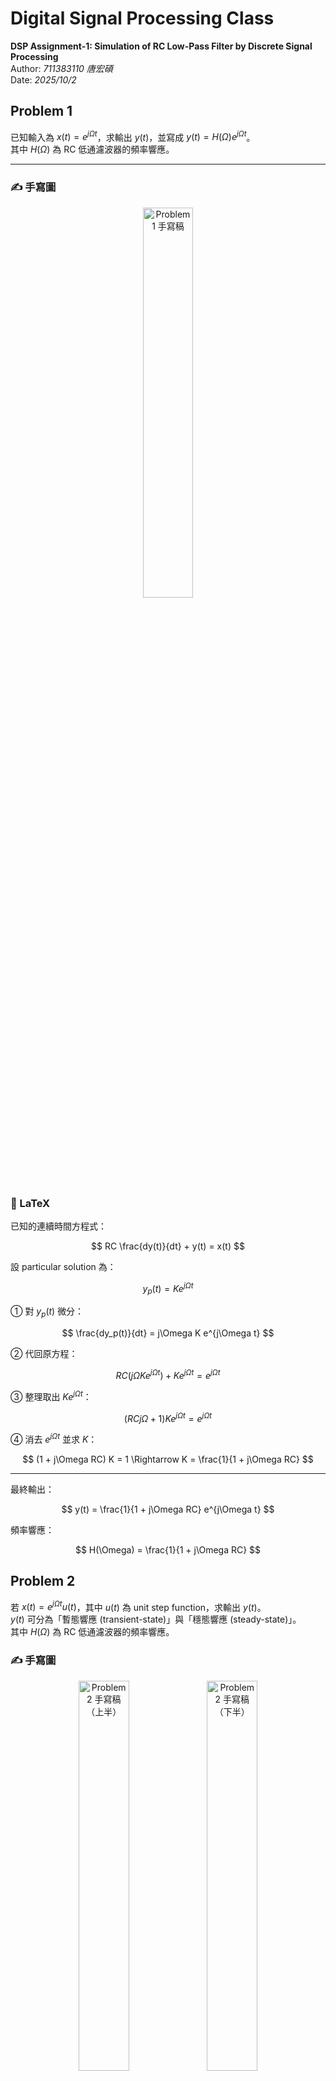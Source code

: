 #  Digital Signal Processing Class
**DSP Assignment-1: Simulation of RC Low-Pass Filter by Discrete Signal Processing**  
Author: *711383110 唐宏碩*  
Date: *2025/10/2*

## Problem 1

已知輸入為 $x(t)=e^{j\Omega t}$，求輸出 $y(t)$，並寫成 $y(t)=H(\Omega)e^{j\Omega t}$。  
其中 $H(\Omega)$ 為 RC 低通濾波器的頻率響應。

---

### ✍️ 手寫圖
<p align="center">
  <img src="https://raw.githubusercontent.com/s711383110-tech/Digital-Signal-Processing-Class/main/fig/problem1.jpg" alt="Problem 1 手寫稿" width="40%">
</p>

### 🧩 LaTeX

已知的連續時間方程式：

$$
RC \frac{dy(t)}{dt} + y(t) = x(t)
$$

設 particular solution 為：

$$
y_p(t) = K e^{j\Omega t}
$$

① 對 $y_p(t)$ 微分：

$$
\frac{dy_p(t)}{dt} = j\Omega K e^{j\Omega t}
$$

② 代回原方程：

$$
RC (j\Omega K e^{j\Omega t}) + K e^{j\Omega t} = e^{j\Omega t}
$$

③ 整理取出 $K e^{j\Omega t}$：

$$
(RC j\Omega + 1) K e^{j\Omega t} = e^{j\Omega t}
$$

④ 消去 $e^{j\Omega t}$ 並求 $K$：

$$
(1 + j\Omega RC) K = 1 \Rightarrow K = \frac{1}{1 + j\Omega RC}
$$

---

最終輸出：

$$
y(t) = \frac{1}{1 + j\Omega RC} e^{j\Omega t}
$$

頻率響應：

$$
H(\Omega) = \frac{1}{1 + j\Omega RC}
$$


## Problem 2

若 $x(t)=e^{j\Omega t}u(t)$，其中 $u(t)$ 為 unit step function，求輸出 $y(t)$。  
$y(t)$ 可分為「暫態響應 (transient-state)」與「穩態響應 (steady-state)」。  
其中 $H(\Omega)$ 為 RC 低通濾波器的頻率響應。

### ✍️ 手寫圖
<p align="center">
  <img src="https://raw.githubusercontent.com/s711383110-tech/Digital-Signal-Processing-Class/main/fig/problem2_01.jpg" alt="Problem 2 手寫稿（上半）" width="40%">
  <img src="https://raw.githubusercontent.com/s711383110-tech/Digital-Signal-Processing-Class/main/fig/problem2_02.jpg" alt="Problem 2 手寫稿（下半）" width="40%">
</p>

---

### 🧩 LaTeX

已知輸入：

$$
x(t)=e^{j\Omega t}u(t)
$$


RC電路滿足的一階微分方程：

$$
RC\frac{dy(t)}{dt}+y(t)=x(t), \qquad \tau=RC
$$


#### ① Particular Solution

設特解：

$$
y_p(t)=K e^{j\Omega t}
$$


代回方程：

$$
\tau \frac{d}{dt}\left(K e^{j\Omega t}\right)+K e^{j\Omega t}
= \tau (j\Omega) K e^{j\Omega t} + K e^{j\Omega t}
= e^{j\Omega t}
$$


消去 $e^{j\Omega t}$ 求 $K$：

$$
(1+j\Omega\tau)K=1 \;\Rightarrow\; K=\frac{1}{1+j\Omega\tau}
$$


故特解：

$$
y_p(t)=\frac{1}{1+j\Omega\tau}e^{j\Omega t}
$$


#### ② Homogeneous Solution

令 $x(t)=0$，則

$$
\tau \frac{dy_h(t)}{dt}+y_h(t)=0
$$

解得

$$
y_h(t)=A e^{-t/\tau}
$$


#### ③ 總解

$$
y(t)=y_p(t)+y_h(t)=H(\Omega)e^{j\Omega t}+A e^{-t/\tau}
$$


#### ④ 初始條件求 $A$

For  t < 0 \, no input and capacitor voltage is continuous:

$$
y(0^-) = 0 \Rightarrow\  y(0^+) = 0
$$

At  t = 0 \, 代 t=0 入總解:

$$
0 = H(\Omega) + A \Rightarrow\ A = -H(\Omega)
$$


---

### ⑤ 最終解並標明有效區間


$$
y(t) = \Big[\ H(\Omega)e^{j\Omega t} - H(\Omega)e^{-t/\tau} \Big] u(t)
     = H(\Omega)\Big( e^{j\Omega t} - e^{-t/\tau} \Big) u(t)
$$

where

$$
H(\Omega) = \frac{1}{1 + j\Omega \tau} = \frac{1}{1 + j\Omega RC}
$$

and

$$
\tau = RC
$$


## Problem 3

已知：

```math
x(t) = e^{j \Omega t}, \quad R = 1000\, \Omega, \quad 
C = \left( \frac{1}{2\pi} \times \frac{1}{400} \times \frac{1}{1000} \right)
```

要求：
```math
y(t) \quad \text{for} \quad \Omega = 2\pi f, \qquad f = 100,\,400,\,3000\,Hz
```

### 計算時間常數與截止頻率

$$
\tau = RC = 1000 \times \frac{1}{2\pi \times 400 \times 1000}
      = \frac{1}{2\pi \times 400} \text{s} \,
\quad
f_c = \frac{1}{2\pi RC} = 400\text{Hz}
$$

---

### ✍️ 手寫圖
<p align="center">
  <img src="https://raw.githubusercontent.com/s711383110-tech/Digital-Signal-Processing-Class/main/fig/problem3_01.jpg" alt="Problem 2 手寫稿（上半）" width="40%">
  <img src="https://raw.githubusercontent.com/s711383110-tech/Digital-Signal-Processing-Class/main/fig/problem3_02.jpg" alt="Problem 2 手寫稿（下半）" width="40%">
</p>

### 🧩 LaTeX

1. RC 的頻率響應 (Problem 1)：

$$
H(j\Omega) = \frac{1}{1 + j\Omega RC} = \frac{1}{1 + j\Omega \tau}
$$

2. 令：

$$
x = \Omega\tau = 2\pi f\tau, \qquad \tau = \frac{1}{2\pi \cdot 400} \Rightarrow x = \frac{f}{400}.
$$

$$
H = \frac{1}{1 + jx} = \frac{1 - jx}{1 + x^2} \quad (\text{矩形式})
$$

亦可寫成極座標形式：

$$
|H| = \frac{1}{\sqrt{1 + x^2}}, 
\quad 
\angle H = -\tan^{-1}(x)
$$

3.  因 $x(t) = e^{j\Omega t}$，輸出為：

$$
y(t) = H(j\Omega)e^{j\Omega t}
$$

### 三個頻率的計算

(a) $f = 100\text{Hz}$

$$
x = \frac{f}{400} = 0.25
$$

矩形式：

$$
H = \frac{1 - j(0.25)}{1 + (0.25)^2} 
  = \frac{1 - j0.25}{1.0625}
  = 0.94117647 - j0.23529412
$$

極座標：

$$
|H| = \frac{1}{\sqrt{1 + 0.25^2}} = 0.9701425,
\quad 
\angle H = -\tan^{-1}(0.25) = -14.036^\circ
$$

輸出：

$$
y(t) = H e^{j(2\pi 100)t}
     = 0.9701425 e^{j(2\pi 100t - 14.036^\circ)}
$$

(b) $f = 400\text{Hz}$ （剛好截止頻率）

$$
x = 1
$$

**矩形式：**

$$
H = \frac{1 - j}{2} = 0.5 - j0.5
$$

**極座標：**

$$
|H| = \frac{1}{\sqrt{2}} = 0.70710678, 
\quad \angle H = -45^\circ
$$

**輸出：**

$$
y(t) = H e^{j(2\pi \cdot 400t)} = 0.70710678 e^{j(2\pi \cdot 400t - 45^\circ)}
$$

(c) $f = 3000\text{Hz}$

由於：

$$
x = \frac{3000}{400} = 7.5
$$

**矩形式：**

$$
H = \frac{1 - j(7.5)}{1 + (7.5)^2} 
= \frac{1 - j7.5}{57.25}
= 0.01746725 - j0.1300437
$$


**極座標：**

$$
|H| = \frac{1}{\sqrt{1 + 7.5^2}} = 0.13216372, 
\quad \angle H = -\tan^{-1}(7.5) = -82.405^\circ
$$


**輸出：**

$$
y(t) = H e^{j(2\pi \cdot 3000t)} 
= 0.13216372 e^{j(2\pi \cdot 3000t - 82.405^\circ)}
$$


## Problem 4
已知：

$$
x(t) = e^{j\Omega t}u(t), \quad R = 1000\Omega, \quad 
C = \left(\frac{1}{2\pi} \times \frac{1}{400} \times \frac{1}{1000}\right)
$$

求：

$$
y(t) \text{ for } \Omega = 2\pi f, \quad f = 100Hz\, 400Hz\, 3000Hz
$$

---

### ✍️ 手寫圖
<p align="center">
  <img src="https://raw.githubusercontent.com/s711383110-tech/Digital-Signal-Processing-Class/main/fig/problem4_01.jpg" alt="Problem 2 手寫稿（上半）" width="40%">
  <img src="https://raw.githubusercontent.com/s711383110-tech/Digital-Signal-Processing-Class/main/fig/problem4_02.jpg" alt="Problem 2 手寫稿（下半）" width="40%">
</p>

---

### 🧩 LaTeX
$$
\text{Sol:} \\
\begin{cases}
\text{輸入: } x(t) = e^{j\Omega t} u(t) \quad (\text{在 } t < 0 \text{ 為 } 0,  t \ge 0 \text{ 打開一個複指數}) \\
\text{電路: } RC \text{ 低通 (輸出取電容電壓)} \\
\text{因為乘了 } u(t) \text{ 是「因果開關」，解答一定是 } \text{穩態} + \text{暫態}
\end{cases}
$$

---

$$
\text{解法:} \\
\begin{cases}
\text{RC方程: } RC \dfrac{dy(t)}{dt} + y(t) = x(t), \quad \text{令 } \tau = RC. \\
\\
\text{對 } x(t) = e^{j\Omega t}u(t): \\
\text{特解(穩態): } y_p(t) = K e^{j\Omega t} \Rightarrow K(1 + j\Omega \tau) = 1 \\
H(\Omega) = K = \dfrac{1}{1 + j\Omega \tau} \\
\\
\text{齊次解(暫態): } y_h(t) = A e^{-t/\tau} \\
\text{初始條件: 初始時靜止且電容電壓連續 } y(0^-) = y(0^+) = 0 \Rightarrow A = -H(j\Omega) \\
\\
\text{所以總解(對所有 } t \ge 0): \\
y(t) = H(\Omega) \left( e^{j\Omega t} - e^{-t/\tau} \right) u(t), \quad H(\Omega) = \dfrac{1}{1 + j\Omega \tau}
\end{cases}
$$

---

$$
\text{數值帶入 :} \\
\tau = RC = 1 \times 10^3 \times \dfrac{1}{2\pi \times 4 \times 10^2} = \dfrac{1}{2\pi \times 400} \approx 3.981 \times 10^{-4} \text{ s } \(0.398\text{ms})
$$

$$
f_c = \dfrac{1}{2\pi RC} = 400\text{Hz}
$$

$$
\text{令 } \chi \equiv \Omega \tau = \dfrac{f}{400}
$$

$$
\text{則 } 
H = \dfrac{1}{1 + j\chi}, \quad
H = \dfrac{1 - j\chi}{(1 + j\chi)(1 - j\chi)} = \dfrac{1 - j\chi}{1 + \chi^2}
$$

$$
|H| = \dfrac{1}{\sqrt{1 + \chi^2}}, \quad
\angle H = -\tan^{-1}(\chi)
$$

---

### (a) f = 100 Hz → χ = 100 / 400 = 0.25

$$
\text{矩形式:} \quad
H = \dfrac{1 - j0.25}{1.0625} = 0.94117647 - j0.23529412
$$

$$
\text{極座標:} \quad
|H| = 0.97014250, \quad \angle H = -14.036^\circ
$$

$$
y(t) = H \left( e^{j2\pi 100t} - e^{-t/\tau} \right) u(t)
$$

---

### (b) f = 400 Hz → χ = 1（剛好截止）

$$
\text{矩形式:} \quad
H = \dfrac{1 - j1}{2} = 0.5 - j0.5
$$

$$
\text{極座標:} \quad
|H| = 0.70710678, \quad \angle H = -45^\circ
$$

$$
y(t) = H \left( e^{j2\pi 400t} - e^{-t/\tau} \right) u(t)
$$

---

### (c) f = 3000 Hz → χ = 3000 / 400 = 7.5

$$
\text{矩形式:} \quad
H = \dfrac{1 - j7.5}{1 + 7.5^2} = \dfrac{1 - j7.5}{57.25} = 0.01746725 - j0.13100437
$$

$$
\text{極座標:} \quad
|H| = 0.13216372, \quad \angle H = -82.405^\circ
$$

$$
y(t) = H \left( e^{j2\pi 3000t} - e^{-t/\tau} \right) u(t)
$$


## Problem 5
### ✍️ 手寫圖
<p align="center">
  <img src="https://raw.githubusercontent.com/s711383110-tech/Digital-Signal-Processing-Class/main/fig/problem5_01.jpg" alt="Problem 1 手寫稿" width="50%">
</p>
<p align="center">
  <img src="https://raw.githubusercontent.com/s711383110-tech/Digital-Signal-Processing-Class/main/fig/problem5_02.jpg" alt="Problem 1 手寫稿" width="50%">
</p>
<p align="center">
  <img src="https://raw.githubusercontent.com/s711383110-tech/Digital-Signal-Processing-Class/main/fig/problem5_03.jpg" alt="Problem 1 手寫稿" width="50%">
</p>

---

### 🧩 LaTeX
## Sol:
### ① 離散化與式簡化

從 Eq.(8) 可得出這是一個一階差分方程：

$$
y[n] = a_1y[n-1] + b_0x[n]
$$

其中：

$$
a_1 = \frac{RC}{RC + T}, \qquad b_0 = \frac{T}{RC + T}
$$

並且：

$$
a_1 + b_0 = 1
$$


### ② 假設輸入為複指數

若輸入：

$$
x[n] = e^{j\omega n}
$$

則輸出可寫成：

$$
y[n] = H(\omega)e^{j\omega n}
$$

代入 Eq.(8)：

$$
H e^{j\omega n} = a_1 H e^{j\omega (n-1)} + b_0e^{j\omega n}
$$

約去相同項得：

$$
H = a_1 H e^{-j\omega} + b_0
$$

整理後：

$$
H(\omega) = \frac{1}{1 - a_1 e^{-j\omega}}
$$

因此輸出為：

$$
y[n] = H(\omega)e^{j\omega n}
     = \frac{b_0}{1 - a_1 e^{-j\omega}} e^{j\omega n}
$$

### ③ 計算不同採樣率的係數

求電路時間常數：

$$
RC = \frac{1}{2\pi \times 400} \approx 3.98 \times 10^{-4}\ \text{s}
$$


### 採樣率與係數表

公式：

$$
a_1 = \frac{RC}{RC + T}, \qquad
b_0 = \frac{T}{RC + T}, \qquad
T = \frac{1}{f_s}
$$

| Sampling rate (Hz) | \(T) (s) | \(a1) | \(b0\) |
|:--------------------------:|:-----------------:|:-------:|:-------:|
| 4000   | 0.00025   | 0.61413 | 0.38587 |
| 8000   | 0.000125  | 0.76094 | 0.23906 |
| 16000  | 0.0000625 | 0.86424 | 0.13576 |

> 由表可見，當採樣率越高，\(a1\) 越接近 1，而 \(b0\) 越小。


### ④ 寫出三種 
$$
H(\omega) \ 與 \ y[n] \
$$

$$
H_{f_s}(\omega) = \frac{b_0(f_s)}{1 - a_1(f_s)e^{-j\omega}}, 
\qquad 
y_{f_s}[n] = H_{f_s}(\omega) e^{j\omega n}
$$

若要展開成實部與虛部：

$$
H(\omega) =
\frac{b_0 \left( 1 - a_1 \cos\omega + j a_1 \sin\omega \right)}
{\sqrt{(1 - a_1 \cos\omega)^2 + (a_1 \sin\omega)^2}}
$$

因此可得：

$$
|H| = \frac{b_0}{\sqrt{(1 - a_1 \cos\omega)^2 + (a_1 \sin\omega)^2}}, 
\qquad
\angle H = \tan^{-1}\left(\frac{a_1 \sin\omega}{1 - a_1 \cos\omega}\right)
$$

### ⑤ 總結結果

(1) fs = 4000（Hz）  
a1 = 0.61413, b0 = 0.38587

$$
H(\omega) = \frac{0.38587}{1 - 0.61413 e^{-j\omega}}
$$

$$
y[n] = \frac{0.38587\, e^{j\omega n}}{1 - 0.61413 e^{-j\omega}}
$$


(2) fs = 8000（Hz）  
a1 = 0.76094, b0 = 0.23906

$$
H(\omega) = \frac{0.23906}{1 - 0.76094 e^{-j\omega}}
$$

$$
y[n] = \frac{0.23906\, e^{j\omega n}}{1 - 0.76094 e^{-j\omega}}
$$


(3) fs = 16000（Hz）  
a1 = 0.86424, b0 = 0.13576

$$
H(\omega) = \frac{0.13576}{1 - 0.86424 e^{-j\omega}}
$$

$$
y[n] = \frac{0.13576\, e^{j\omega n}}{1 - 0.86424 e^{-j\omega}}
$$

### ⑥ 物理意義

- 當 fs 越高 Ts 越小，系統越接近連續時間 RC 模型。

- H(w)的幅度曲線變平滑

- 在低取樣率（4kHz）時，誤差較大；  
  而在高取樣率（16kHz）時，數位與模擬濾波器幾乎相同。


## Problem 6
### 解答（Sol）

- 已知輸入訊號：
  
$$
\( x[n] = e^{j\omega n} u[n] \) 
$$
也就是在 \( n < 0 \) 時沒有輸入，從 \( n = 0 \) 
$$
開始打開一個複指數波。

- 系統由 Eq.(8)（RC 低通離散化）描述：  

$$
y[n] = \frac{RC}{RC + T} \, y[n - 1] + \frac{T}{RC + T} \, x[n]
$$

其中 
$$
\( T = \frac{1}{f_s} \) 
$$
為取樣週期。
